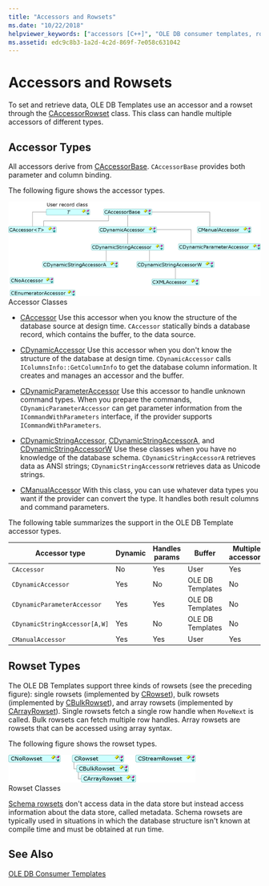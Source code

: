 ```yaml
---
title: "Accessors and Rowsets"
ms.date: "10/22/2018"
helpviewer_keywords: ["accessors [C++]", "OLE DB consumer templates, rowset support", "OLE DB consumer templates, accessors", "rowsets [C++], accessing", "bulk rowsets", "CAccessorRowset class, accessor types", "single rowsets", "CArrayRowset class, accessors", "CBulkRowset class, accessors", "array rowsets", "CAccessorBase class", "CRowset class, accessors and rowsets", "accessors [C++], rowsets", "rowsets [C++], supported types"]
ms.assetid: edc9c8b3-1a2d-4c2d-869f-7e058c631042
---
```

# Accessors and Rowsets

To set and retrieve data, OLE DB Templates use an accessor and a rowset through the [CAccessorRowset](../../data/oledb/caccessorrowset-class.md) class. This class can handle multiple accessors of different types.

## Accessor Types

All accessors derive from [CAccessorBase](../../data/oledb/caccessorbase-class.md). `CAccessorBase` provides both parameter and column binding.

The following figure shows the accessor types.

![Accessor types](../../data/oledb/media/vcaccessortypes.gif "vcaccessortypes")<br/>
Accessor Classes

- [CAccessor](../../data/oledb/caccessor-class.md) Use this accessor when you know the structure of the database source at design time. `CAccessor` statically binds a database record, which contains the buffer, to the data source.

- [CDynamicAccessor](../../data/oledb/cdynamicaccessor-class.md) Use this accessor when you don't know the structure of the database at design time. `CDynamicAccessor` calls `IColumnsInfo::GetColumnInfo` to get the database column information. It creates and manages an accessor and the buffer.

- [CDynamicParameterAccessor](../../data/oledb/cdynamicparameteraccessor-class.md) Use this accessor to handle unknown command types. When you prepare the commands, `CDynamicParameterAccessor` can get parameter information from the `ICommandWithParameters` interface, if the provider supports `ICommandWithParameters`.

- [CDynamicStringAccessor](../../data/oledb/cdynamicstringaccessor-class.md), [CDynamicStringAccessorA](../../data/oledb/cdynamicstringaccessora-class.md), and [CDynamicStringAccessorW](../../data/oledb/cdynamicstringaccessorw-class.md) Use these classes when you have no knowledge of the database schema. `CDynamicStringAccessorA` retrieves data as ANSI strings; `CDynamicStringAccessorW` retrieves data as Unicode strings.

- [CManualAccessor](../../data/oledb/cmanualaccessor-class.md) With this class, you can use whatever data types you want if the provider can convert the type. It handles both result columns and command parameters.

The following table summarizes the support in the OLE DB Template accessor types.

|Accessor type|Dynamic|Handles params|Buffer|Multiple accessors|
|-------------------|-------------|--------------------|------------|------------------------|
|`CAccessor`|No|Yes|User|Yes|
|`CDynamicAccessor`|Yes|No|OLE DB Templates|No|
|`CDynamicParameterAccessor`|Yes|Yes|OLE DB Templates|No|
|`CDynamicStringAccessor[A,W]`|Yes|No|OLE DB Templates|No|
|`CManualAccessor`|Yes|Yes|User|Yes|

## Rowset Types

The OLE DB Templates support three kinds of rowsets (see the preceding figure): single rowsets (implemented by [CRowset](../../data/oledb/crowset-class.md)), bulk rowsets (implemented by [CBulkRowset](../../data/oledb/cbulkrowset-class.md)), and array rowsets (implemented by [CArrayRowset](../../data/oledb/carrayrowset-class.md)). Single rowsets fetch a single row handle when `MoveNext` is called. Bulk rowsets can fetch multiple row handles. Array rowsets are rowsets that can be accessed using array syntax.

The following figure shows the rowset types.

![RowsetType graphic](../../data/oledb/media/vcrowsettypes.gif "vcrowsettypes")<br/>
Rowset Classes

[Schema rowsets](../../data/oledb/obtaining-metadata-with-schema-rowsets.md) don't access data in the data store but instead access information about the data store, called metadata. Schema rowsets are typically used in situations in which the database structure isn't known at compile time and must be obtained at run time.

## See Also

[OLE DB Consumer Templates](../../data/oledb/ole-db-consumer-templates-cpp.md)